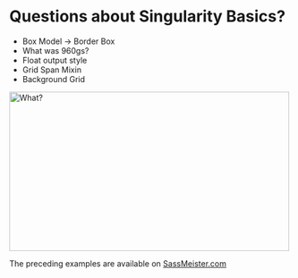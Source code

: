 # Questions about Singularity Basics?

<div class="mid-columns">
  <div>
    <ul>
      <li>Box Model &rarr; Border Box</li>
      <li>What was 960gs?</li>
      <li>Float output style</li>
      <li>Grid Span Mixin</li>
      <li>Background Grid</li>
    </ul>
  </div>
  <div>
    <img src="img/confused-mogli.gif" alt="What?" width="500" height="285" />
  </div>
</div>

<p class="small">The preceding examples are available on <a target="_blank" href="http://sassmeister.com/gist/21840fa2c486b6e698d7">SassMeister.com</a></p>
